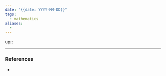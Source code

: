 ```yaml
---
date: "{{date: YYYY-MM-DD}}"
tags:
  - mathematics
aliases:
  - 
---
```


up:: 

---
### References
- 